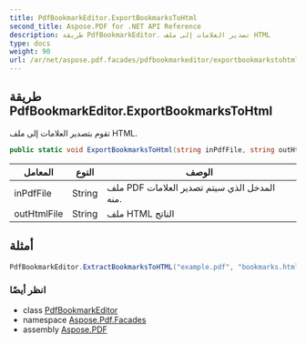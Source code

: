 ```yaml
---
title: PdfBookmarkEditor.ExportBookmarksToHtml
second_title: Aspose.PDF for .NET API Reference
description: طريقة PdfBookmarkEditor. تصدير العلامات إلى ملف HTML
type: docs
weight: 90
url: /ar/net/aspose.pdf.facades/pdfbookmarkeditor/exportbookmarkstohtml/
---
```

## طريقة PdfBookmarkEditor.ExportBookmarksToHtml

تقوم بتصدير العلامات إلى ملف HTML.

```csharp
public static void ExportBookmarksToHtml(string inPdfFile, string outHtmlFile)
```

| المعامل | النوع | الوصف |
| --- | --- | --- |
| inPdfFile | String | ملف PDF المدخل الذي سيتم تصدير العلامات منه. |
| outHtmlFile | String | ملف HTML الناتج |

## أمثلة

```csharp
PdfBookmarkEditor.ExtractBookmarksToHTML("example.pdf", "bookmarks.html");
```

### انظر أيضًا

* class [PdfBookmarkEditor](../)
* namespace [Aspose.Pdf.Facades](../../../aspose.pdf.facades/)
* assembly [Aspose.PDF](../../../)